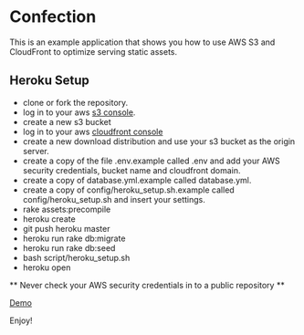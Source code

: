 # Confection

This is an example application that shows you how to use AWS S3 and CloudFront to optimize serving static assets.

## Heroku Setup

* clone or fork the repository.
* log in to your aws [s3 console](https://console.aws.amazon.com/s3/home).
* create a new s3 bucket
* log in to your aws [cloudfront console](https://console.aws.amazon.com/cloudfront/home)
* create a new download distribution and use your s3 bucket as the origin server.
* create a copy of the file .env.example called .env and add your AWS security credentials, bucket name and cloudfront domain.
* create a copy of database.yml.example called database.yml.
* create a copy of config/heroku_setup.sh.example called config/heroku_setup.sh and insert your settings.
* rake assets:precompile
* heroku create
* git push heroku master
* heroku run rake db:migrate
* heroku run rake db:seed
* bash script/heroku_setup.sh
* heroku open

** Never check your AWS security credentials in to a public repository **

[Demo](https://confection.herokuapp.com)

Enjoy!
